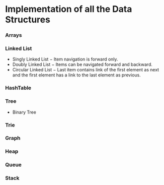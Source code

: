# Implementation of all the Data Structures

### Arrays

### Linked List
- Singly Linked List − Item navigation is forward only.
- Doubly Linked List − Items can be navigated forward and backward.
- Circular Linked List − Last item contains link of the first element as next and the first element has a link to the last element as previous.

### HashTable

### Tree
- Binary Tree

### Trie

### Graph

### Heap

### Queue

### Stack
